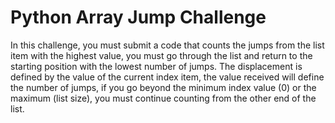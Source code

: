 # Python Array Jump Challenge

In this challenge, you must submit a code that counts the jumps from the list item with the highest value, you must go through the list and return to the starting position with the lowest number of jumps. The displacement is defined by the value of the current index item, the value received will define the number of jumps, if you go beyond the minimum index value (0) or the maximum (list size), you must continue counting from the other end of the list.
